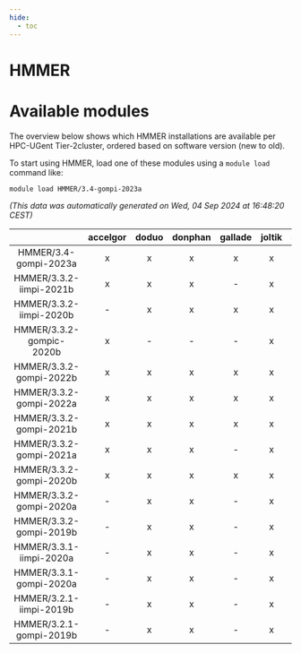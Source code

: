 ```yaml
---
hide:
  - toc
---
```


HMMER
=====

# Available modules


The overview below shows which HMMER installations are available per HPC-UGent Tier-2cluster, ordered based on software version (new to old).

To start using HMMER, load one of these modules using a `module load` command like:

```shell
module load HMMER/3.4-gompi-2023a
```

*(This data was automatically generated on Wed, 04 Sep 2024 at 16:48:20 CEST)*  

| |accelgor|doduo|donphan|gallade|joltik|shinx|skitty|
| :---: | :---: | :---: | :---: | :---: | :---: | :---: | :---: |
|HMMER/3.4-gompi-2023a|x|x|x|x|x|x|x|
|HMMER/3.3.2-iimpi-2021b|x|x|x|-|x|-|x|
|HMMER/3.3.2-iimpi-2020b|-|x|x|x|x|-|x|
|HMMER/3.3.2-gompic-2020b|x|-|-|-|x|-|-|
|HMMER/3.3.2-gompi-2022b|x|x|x|x|x|-|x|
|HMMER/3.3.2-gompi-2022a|x|x|x|x|x|x|x|
|HMMER/3.3.2-gompi-2021b|x|x|x|x|x|-|x|
|HMMER/3.3.2-gompi-2021a|x|x|x|-|x|-|x|
|HMMER/3.3.2-gompi-2020b|x|x|x|x|x|-|x|
|HMMER/3.3.2-gompi-2020a|-|x|x|-|x|-|x|
|HMMER/3.3.2-gompi-2019b|-|x|x|-|x|-|x|
|HMMER/3.3.1-iimpi-2020a|-|x|x|-|x|-|x|
|HMMER/3.3.1-gompi-2020a|-|x|x|-|x|-|x|
|HMMER/3.2.1-iimpi-2019b|-|x|x|-|x|-|x|
|HMMER/3.2.1-gompi-2019b|-|x|x|-|x|-|x|

